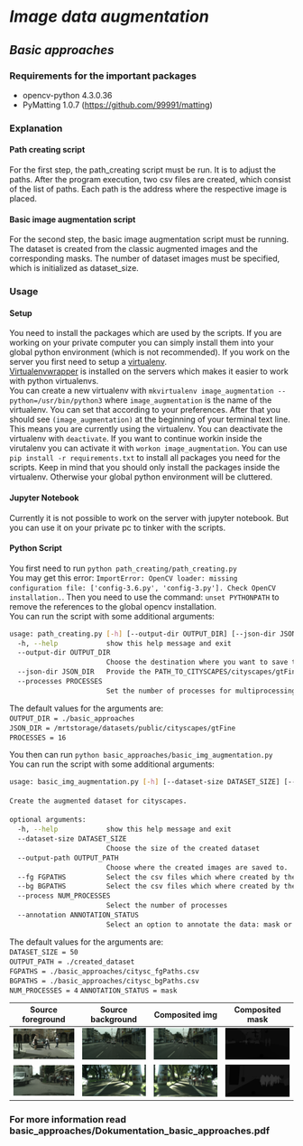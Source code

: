 # *Image data augmentation*

## *Basic approaches*

### Requirements for the important packages
- opencv-python 4.3.0.36
- PyMatting 1.0.7 (https://github.com/99991/matting)

### Explanation
#### Path creating script
For the first step, the path_creating script must be run. 
It is to adjust the paths.
After the program execution, two csv files are created, which consist of the list of paths. 
Each path is the address where the respective image is placed.

#### Basic image augmentation script
For the second step, the basic image augmentation script must be running.
The dataset is created from the classic augmented images and the corresponding masks. 
The number of dataset images must be specified, which is initialized as dataset_size. 

### Usage
#### Setup
You need to install the packages which are used by the scripts. If you are working on your private computer you can simply install them into your global python environment (which is not recommended).
If you work on the server you first need to setup a [virtualenv](https://docs.python.org/3/library/venv.html).  
[Virtualenvwrapper](https://virtualenvwrapper.readthedocs.io/en/latest/) is installed on the servers which makes it easier to work with python virtualenvs.  
You can create a new virtualenv with `mkvirtualenv image_augmentation --python=/usr/bin/python3` where `image_augmentation` is the name of the virtualenv. You can set that according to your preferences.
After that you should see `(image_augmentation)` at the beginning of your terminal text line. This means you are currently using the virtualenv. You can deactivate the virtualenv with `deactivate`. 
If you want to continue workin inside the virutalenv you can activate it with `workon image_augmentation`. 
You can use `pip install -r requirements.txt` to install all packages you need for the scripts. Keep in mind that you should only install the packages inside the virtualenv. Otherwise your global python environment will be cluttered.

#### Jupyter Notebook
Currently it is not possible to work on the server with jupyter notebook. But you can use it on your private pc to tinker with the scripts.

#### Python Script
You first need to run `python path_creating/path_creating.py`  
You may get this error: `ImportError: OpenCV loader: missing configuration file: ['config-3.6.py', 'config-3.py']. Check OpenCV installation.`. 
Then you need to use the command: `unset PYTHONPATH` to remove the references to the global opencv installation.  
You can run the script with some additional arguments:  
```bash
usage: path_creating.py [-h] [--output-dir OUTPUT_DIR] [--json-dir JSON_DIR] [--processes PROCESSES]
  -h, --help            show this help message and exit
  --output-dir OUTPUT_DIR
                        Choose the destination where you want to save the output csv to
  --json-dir JSON_DIR   Provide the PATH_TO_CITYSCAPES/cityscapes/gtFine
  --processes PROCESSES
                        Set the number of processes for multiprocessing
```
The default values for the arguments are:  
`OUTPUT_DIR = ./basic_approaches`  
`JSON_DIR = /mrtstorage/datasets/public/cityscapes/gtFine`  
`PROCESSES = 16`   

You then can run `python basic_approaches/basic_img_augmentation.py`    
You can run the script with some additional arguments:   
```bash
usage: basic_img_augmentation.py [-h] [--dataset-size DATASET_SIZE] [--output-path OUTPUT_PATH] [--fg FGPATHS] [--bg BGPATHS] [--process NUM_PROCESSES]

Create the augmented dataset for cityscapes.

optional arguments:
  -h, --help            show this help message and exit
  --dataset-size DATASET_SIZE
                        Choose the size of the created dataset
  --output-path OUTPUT_PATH
                        Choose where the created images are saved to.
  --fg FGPATHS          Select the csv files which where created by the path_creating script
  --bg BGPATHS          Select the csv files which where created by the path_creating script
  --process NUM_PROCESSES
                        Select the number of processes
  --annotation ANNOTATION_STATUS
                        Select an option to annotate the data: mask or polygon

```
The default values for the arguments are:  
`DATASET_SIZE = 50`  
`OUTPUT_PATH = ./created_dataset`  
`FGPATHS = ./basic_approaches/citysc_fgPaths.csv`  
`BGPATHS = ./basic_approaches/citysc_bgPaths.csv`  
`NUM_PROCESSES = 4` 
`ANNOTATION_STATUS = mask` 


| Source foreground | Source background | Composited img | Composited mask |
| --- | --- | --- | --- |
| ![](example_data/fg_1.png) | ![](example_data/bg_1.png) | ![](example_data/img_1.png) | ![](example_data/mask_1.png) | 
| ![](example_data/fg_2.png) | ![](example_data/bg_2.png) | ![](example_data/img_2.png) | ![](example_data/mask_2.png) |


### For more information read basic_approaches/Dokumentation_basic_approaches.pdf
